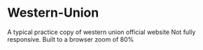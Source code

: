 # Western-Union
A typical practice copy of western union official website
Not fully responsive. 
Built to a browser zoom of 80%
